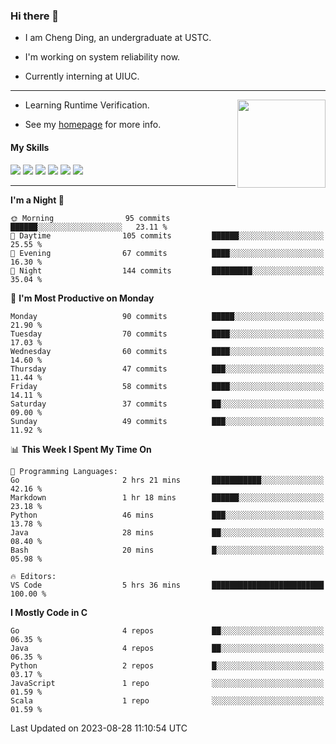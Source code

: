 ### Hi there 👋

* I am Cheng Ding, an undergraduate at USTC.
  
* I'm working on system reliability now.

* Currently interning at UIUC.

---

<img align="right" height="141" src="https://stats-of-repos-onds.vercel.app/api?username=IrisesD&theme=tokyonight&show_icons=true&count_private=true">

-  Learning Runtime Verification.

-  See my [homepage](https://irisesd.github.io) for more info.

#### My Skills

![](https://img.shields.io/badge/C++-65318e?logo=cplusplus&logoColor=fff)
![](https://img.shields.io/badge/Python-3e74a2?logo=python&logoColor=fff)
![](https://img.shields.io/badge/C-5654a2?logo=c&logoColor=fff)
![](https://img.shields.io/badge/Go-00aaff?logo=go&logoColor=fff)
![](https://img.shields.io/badge/Docker-0088ff?logo=docker&logoColor=fff)
![](https://img.shields.io/badge/Apache-D22128?logo=apache&logoColor=fff)

---
<!--START_SECTION:waka-->
**I'm a Night 🦉** 

```text
🌞 Morning                95 commits          ██████░░░░░░░░░░░░░░░░░░░   23.11 % 
🌆 Daytime                105 commits         ██████░░░░░░░░░░░░░░░░░░░   25.55 % 
🌃 Evening                67 commits          ████░░░░░░░░░░░░░░░░░░░░░   16.30 % 
🌙 Night                  144 commits         █████████░░░░░░░░░░░░░░░░   35.04 % 
```
📅 **I'm Most Productive on Monday** 

```text
Monday                   90 commits          █████░░░░░░░░░░░░░░░░░░░░   21.90 % 
Tuesday                  70 commits          ████░░░░░░░░░░░░░░░░░░░░░   17.03 % 
Wednesday                60 commits          ████░░░░░░░░░░░░░░░░░░░░░   14.60 % 
Thursday                 47 commits          ███░░░░░░░░░░░░░░░░░░░░░░   11.44 % 
Friday                   58 commits          ████░░░░░░░░░░░░░░░░░░░░░   14.11 % 
Saturday                 37 commits          ██░░░░░░░░░░░░░░░░░░░░░░░   09.00 % 
Sunday                   49 commits          ███░░░░░░░░░░░░░░░░░░░░░░   11.92 % 
```


📊 **This Week I Spent My Time On** 

```text
💬 Programming Languages: 
Go                       2 hrs 21 mins       ███████████░░░░░░░░░░░░░░   42.16 % 
Markdown                 1 hr 18 mins        ██████░░░░░░░░░░░░░░░░░░░   23.18 % 
Python                   46 mins             ███░░░░░░░░░░░░░░░░░░░░░░   13.78 % 
Java                     28 mins             ██░░░░░░░░░░░░░░░░░░░░░░░   08.40 % 
Bash                     20 mins             █░░░░░░░░░░░░░░░░░░░░░░░░   05.98 % 

🔥 Editors: 
VS Code                  5 hrs 36 mins       █████████████████████████   100.00 % 
```

**I Mostly Code in C** 

```text
Go                       4 repos             ██░░░░░░░░░░░░░░░░░░░░░░░   06.35 % 
Java                     4 repos             ██░░░░░░░░░░░░░░░░░░░░░░░   06.35 % 
Python                   2 repos             █░░░░░░░░░░░░░░░░░░░░░░░░   03.17 % 
JavaScript               1 repo              ░░░░░░░░░░░░░░░░░░░░░░░░░   01.59 % 
Scala                    1 repo              ░░░░░░░░░░░░░░░░░░░░░░░░░   01.59 % 
```




 Last Updated on 2023-08-28 11:10:54 UTC
<!--END_SECTION:waka-->
